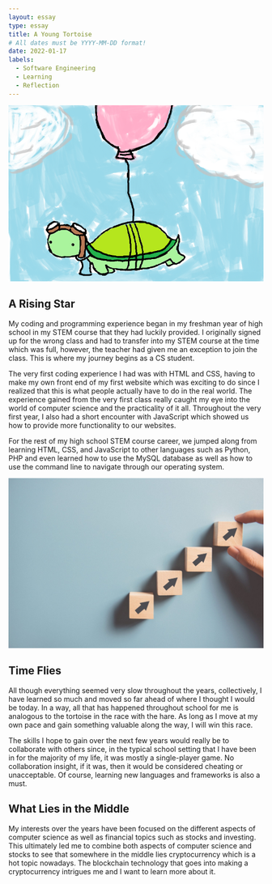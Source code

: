 ```yaml
---
layout: essay
type: essay
title: A Young Tortoise
# All dates must be YYYY-MM-DD format!
date: 2022-01-17
labels:
  - Software Engineering
  - Learning
  - Reflection
---
```


<img class="ui large centered image" src="../images/flying-turtle.png">
<h2> A Rising Star </h2>
My coding and programming experience began in my freshman year of high school in my STEM course that they had luckily provided. I originally signed up for the wrong class and had to transfer into my STEM course at the time which was full, however, the teacher had given me an exception to join the class. This is where my journey begins as a CS student.

The very first coding experience I had was with HTML and CSS, having to make my own front end of my first website which was exciting to do since I realized that this is what people actually have to do in the real world. The experience gained from the very first class really caught my eye into the world of computer science and the practicality of it all. Throughout the very first year, I also had a short encounter with JavaScript which showed us how to provide more functionality to our websites.

For the rest of my high school STEM course career, we jumped along from learning HTML, CSS, and JavaScript to other languages such as Python, PHP and even learned how to use the MySQL database as well as how to use the command line to navigate through our operating system. 

<img class="ui medium left floated image" src="../images/progress.jpg">
<h2> Time Flies </h2>
All though everything seemed very slow throughout the years, collectively, I have learned so much and moved so far ahead of where I thought I would be today. In a way, all that has happened throughout school for me is analogous to the tortoise in the race with the hare. As long as I move at my own pace and gain something valuable along the way, I will win this race. 

The skills I hope to gain over the next few years would really be to collaborate with others since, in the typical school setting that I have been in for the majority of my life, it was mostly a single-player game. No collaboration insight, if it was, then it would be considered cheating or unacceptable. Of course, learning new languages and frameworks is also a must. 


<h2> What Lies in the Middle </h2>
My interests over the years have been focused on the different aspects of computer science as well as financial topics such as stocks and investing. This ultimately led me to combine both aspects of computer science and stocks to see that somewhere in the middle lies cryptocurrency which is a hot topic nowadays. The blockchain technology that goes into making a cryptocurrency intrigues me and I want to learn more about it. 
